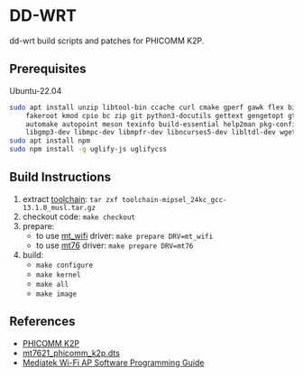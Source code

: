 # DD-WRT

dd-wrt build scripts and patches for PHICOMM K2P.

## Prerequisites

Ubuntu-22.04

```bash
sudo apt install unzip libtool-bin ccache curl cmake gperf gawk flex bison nano xxd \
    fakeroot kmod cpio bc zip git python3-docutils gettext gengetopt gtk-doc-tools \
    automake autopoint meson texinfo build-essential help2man pkg-config zlib1g-dev \
    libgmp3-dev libmpc-dev libmpfr-dev libncurses5-dev libltdl-dev wget libc-dev-bin
sudo apt install npm
sudo npm install -g uglify-js uglifycss
```

## Build Instructions

1. extract [toolchain](https://github.com/tsl0922/DD-WRT/releases/tag/toolchain): `tar zxf toolchain-mipsel_24kc_gcc-13.1.0_musl.tar.gz`
2. checkout code: `make checkout`
3. prepare:
    - to use [mt_wifi](https://github.com/tsl0922/padavan/tree/main/trunk/linux-4.4.x/drivers/net/wireless/mediatek) driver: `make prepare DRV=mt_wifi`
    - to use [mt76](https://github.com/openwrt/mt76) driver: `make prepare DRV=mt76`
3. build:
    - `make configure`
    - `make kernel`
    - `make all`
    - `make image`

## References

- [PHICOMM K2P](https://openwrt.org/toh/phicomm/k2p_ke2p)
- [mt7621_phicomm_k2p.dts](https://github.com/openwrt/openwrt/blob/main/target/linux/ramips/dts/mt7621_phicomm_k2p.dts)
- [Mediatek Wi-Fi AP Software Programming Guide](https://mangopi.org/_media/mtk_wi-fi_softap_software_programming_guide_v4.6.pdf)